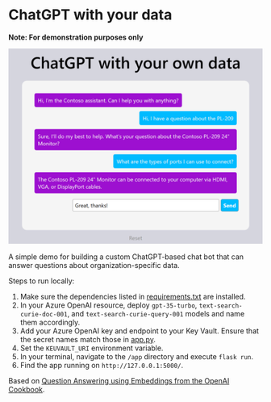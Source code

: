 # ChatGPT with your data

__Note: For demonstration purposes only__

![](Screenshot.png)

A simple demo for building a custom ChatGPT-based chat bot that can answer questions about organization-specific data. 

Steps to run locally:
1. Make sure the dependencies listed in [requirements.txt](app/requirements.txt) are installed.
1. In your Azure OpenAI resource, deploy `gpt-35-turbo`, `text-search-curie-doc-001`, and `text-search-curie-query-001` models and name them accordingly.
1. Add your Azure OpenAI key and endpoint to your Key Vault. Ensure that the secret names match those in [app.py](app/app.py).
1. Set the `KEUVAULT_URI` environment variable.
1. In your terminal, navigate to the `/app` directory and execute `flask run`.
1. Find the app running on `http://127.0.0.1:5000/`.

Based on [Question Answering using Embeddings from the OpenAI Cookbook](https://github.com/openai/openai-cookbook/blob/main/examples/Question_answering_using_embeddings.ipynb).
